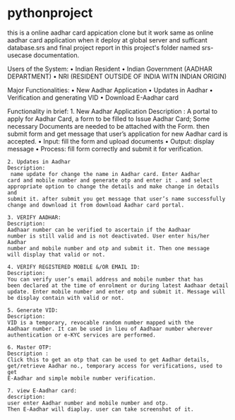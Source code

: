 # pythonproject
this is a online aadhar card appication clone but it work same as online aadhar card application when it deploy at global server and sufficant database.srs and final project report in this project's folder named srs-usecase documentation.

Users of the System:
• Indian Resident
• Indian Government (AADHAR DEPARTMENT)
• NRI (RESIDENT OUTSIDE OF INDIA WITN INDIAN ORIGIN)

Major Functionalities:
• New Aadhar Application
• Updates in Aadhar
• Verification and generating VID
• Download E-Aadhar card

Functionality in brief:
    1. New Aadhar Application
    Description :
    A portal to apply for Aadhar Card, a form to be filled to 
    Issue Aadhar Card; Some necessary Documents are needed to be 
    attached with the Form. then submit form and get message that 
    user’s application for new Aadhar card is accepted.
    • Input: fill the form and upload documents
    • Output: display message
    • Process: fill form correctly and submit it for verification.
    
    2. Updates in Aadhar
    Description:
     name update for change the name in Aadhar card. Enter Aadhar 
    card and mobile number and generate otp and enter it . and select 
    appropriate option to change the details and make change in details and 
    submit it. after submit you get message that user’s name successfully 
    change and download it from download Aadhar card portal.
    
    3. VERIFY AADHAR:
    Description:
    Aadhaar number can be verified to ascertain if the Aadhaar 
    number is still valid and is not deactivated. User enter his/her Aadhar 
    number and mobile number and otp and submit it. Then one message 
    will display that valid or not.
    
    4. VERIFY REGISTERED MOBILE &/OR EMAIL ID:
    Description:
    You can verify user’s email address and mobile number that has 
    been declared at the time of enrolment or during latest Aadhaar detail 
    update. Enter mobile number and enter otp and submit it. Message will 
    be display contain with valid or not. 
    
    5. Generate VID:
    Description:
    VID is a temporary, revocable random number mapped with the 
    Aadhaar number. It can be used in lieu of Aadhaar number wherever 
    authentication or e-KYC services are performed.
    
    6. Master OTP:
    Description :
    Click this to get an otp that can be used to get Aadhar details, 
    get/retrieve Aadhar no., temporary access for verifications, used to get 
    E-Aadhar and simple mobile number verification.

    7. view E-Aadhar card:
    description:
    user enter Aadhar number and mobile number and otp. 
    Then E-Aadhar will diaplay. user can take screenshot of it.
